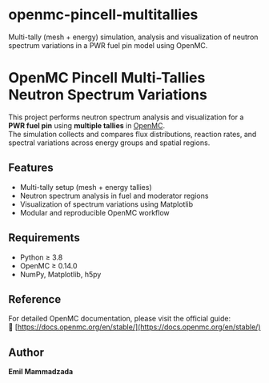 # openmc-pincell-multitallies
Multi-tally (mesh + energy) simulation, analysis and visualization of neutron spectrum variations  in a PWR fuel pin model using OpenMC.
# OpenMC Pincell Multi-Tallies Neutron Spectrum Variations

This project performs neutron spectrum analysis and visualization for a **PWR fuel pin** using **multiple tallies** in [OpenMC](https://docs.openmc.org/en/stable/).  
The simulation collects and compares flux distributions, reaction rates, and spectral variations across energy groups and spatial regions.

## Features
- Multi-tally setup (mesh + energy tallies)
- Neutron spectrum analysis in fuel and moderator regions
- Visualization of spectrum variations using Matplotlib
- Modular and reproducible OpenMC workflow

## Requirements
- Python ≥ 3.8  
- OpenMC ≥ 0.14.0  
- NumPy, Matplotlib, h5py

## Reference
For detailed OpenMC documentation, please visit the official guide:  
🔗 [https://docs.openmc.org/en/stable/](https://docs.openmc.org/en/stable/)

## Author
**Emil Mammadzada**  
 
